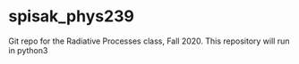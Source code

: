# spisak_phys239
Git repo for the Radiative Processes class, Fall 2020. This repository will run in python3
